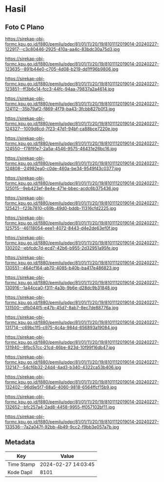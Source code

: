 # Hasil

## Foto C Plano

https://sirekap-obj-formc.kpu.go.id/f880/pemilu/pdpr/81/01/11/20/19/8101112019014-20240227-122917--c3c80446-2925-410a-aa4c-83bdc30a75d3.jpg

https://sirekap-obj-formc.kpu.go.id/f880/pemilu/pdpr/81/01/11/20/19/8101112019014-20240227-123635--891b44e0-c705-4d08-b219-dd1ff96b9806.jpg

https://sirekap-obj-formc.kpu.go.id/f880/pemilu/pdpr/81/01/11/20/19/8101112019014-20240227-123851--ff3b6c14-fcc3-44fc-94aa-79837a2a4614.jpg

https://sirekap-obj-formc.kpu.go.id/f880/pemilu/pdpr/81/01/11/20/19/8101112019014-20240227-124112--35b79af2-f869-4f79-ba43-3fcbb827b0f3.jpg

https://sirekap-obj-formc.kpu.go.id/f880/pemilu/pdpr/81/01/11/20/19/8101112019014-20240227-124327--1009d8cd-7f23-47d1-94bf-ca88bce7220e.jpg

https://sirekap-obj-formc.kpu.go.id/f880/pemilu/pdpr/81/01/11/20/19/8101112019014-20240227-124550--f78f91e7-2a5a-4546-9575-46431e26bc16.jpg

https://sirekap-obj-formc.kpu.go.id/f880/pemilu/pdpr/81/01/11/20/19/8101112019014-20240227-124808--24982ea0-c0de-460a-be34-9549f43c0377.jpg

https://sirekap-obj-formc.kpu.go.id/f880/pemilu/pdpr/81/01/11/20/19/8101112019014-20240227-125015--9eb423ef-8e4e-471e-bbec-acdc6b375436.jpg

https://sirekap-obj-formc.kpu.go.id/f880/pemilu/pdpr/81/01/11/20/19/8101112019014-20240227-125421--f23b7810-c69b-49d0-bddb-11316cfd2225.jpg

https://sirekap-obj-formc.kpu.go.id/f880/pemilu/pdpr/81/01/11/20/19/8101112019014-20240227-125755--46118054-eee1-4072-8443-d4e2de63ef0f.jpg

https://sirekap-obj-formc.kpu.go.id/f880/pemilu/pdpr/81/01/11/20/19/8101112019014-20240227-130202--ebfcdc7d-ecd7-42b6-b955-2d32951a95fe.jpg

https://sirekap-obj-formc.kpu.go.id/f880/pemilu/pdpr/81/01/11/20/19/8101112019014-20240227-130551--464cf164-ab70-4085-b40b-ba417e486823.jpg

https://sirekap-obj-formc.kpu.go.id/f880/pemilu/pdpr/81/01/11/20/19/8101112019014-20240227-130916--1a44cca0-f311-4a3b-9b6e-d28dc9b31848.jpg

https://sirekap-obj-formc.kpu.go.id/f880/pemilu/pdpr/81/01/11/20/19/8101112019014-20240227-131500--dfb044f5-e47b-45d7-8ab7-8ec7de88776a.jpg

https://sirekap-obj-formc.kpu.go.id/f880/pemilu/pdpr/81/01/11/20/19/8101112019014-20240227-131714--c69bc1f5-c975-4c4a-984d-656893a19084.jpg

https://sirekap-obj-formc.kpu.go.id/f880/pemilu/pdpr/81/01/11/20/19/8101112019014-20240227-131940--8fbc57cc-21cd-46be-823d-10f99f16db47.jpg

https://sirekap-obj-formc.kpu.go.id/f880/pemilu/pdpr/81/01/11/20/19/8101112019014-20240227-132147--54cf6b32-24d4-4ad3-b340-4322ca53b406.jpg

https://sirekap-obj-formc.kpu.go.id/f880/pemilu/pdpr/81/01/11/20/19/8101112019014-20240227-132402--96d9e5f7-68a5-4060-9818-6564ffcf15b9.jpg

https://sirekap-obj-formc.kpu.go.id/f880/pemilu/pdpr/81/01/11/20/19/8101112019014-20240227-132652--bfc257a4-2ad8-4458-9955-ff057102bf11.jpg

https://sirekap-obj-formc.kpu.go.id/f880/pemilu/pdpr/81/01/11/20/19/8101112019014-20240227-133536--7a2a047f-92bb-4b49-9cc2-f9bb3e057a7b.jpg


## Metadata

| Key        | Value               |
| ---------- | ------------------- |
| Time Stamp | 2024-02-27 14:03:45 |
| Kode Dapil | 8101                |



